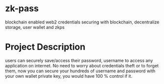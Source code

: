 # zk-pass

blockchain enabled web2 credentials securing with blockchain, decentralize storage, user wallet and zkps

# Project Description

users can securely save/access their password, username to access any application on internet. No need to worry about credentials theft or to forget them, now you can secure your hundreds of username and password with your own wallet private key, you would have 100 % control if it.
